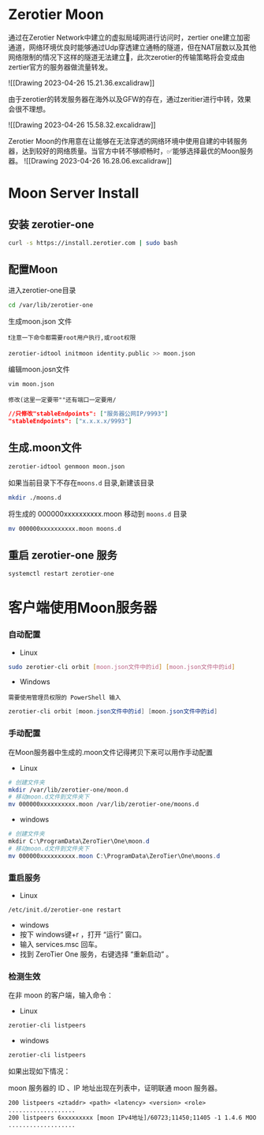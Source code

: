 
# Zerotier Moon
通过在Zerotier Network中建立的虚拟局域网进行访问时，zertier one建立加密通道，网络环境优良时能够通过Udp穿透建立通畅的隧道，但在NAT层数以及其他网络限制的情况下这样的隧道无法建立🚫，此次zerotier的传输策略将会变成由zertier官方的服务器做流量转发。

![[Drawing 2023-04-26 15.21.36.excalidraw]]

由于zerotier的转发服务器在海外以及GFW的存在，通过zeritier进行中转，效果会很不理想。

![[Drawing 2023-04-26 15.58.32.excalidraw]]

Zerotier Moon的作用意在让能够在无法穿透的网络环境中使用自建的中转服务器，达到较好的网络质量。当官方中转不够顺畅时，✅能够选择最优的Moon服务器。
![[Drawing 2023-04-26 16.28.06.excalidraw]]

# Moon Server Install

## 安装 zerotier-one
```bash
curl -s https://install.zerotier.com | sudo bash
```

## 配置Moon

进入zerotier-one目录
```bash
cd /var/lib/zerotier-one
```

生成moon.json 文件
```ad-tip
❗注意一下命令都需要root用户执行,或root权限
```

```Bash
zerotier-idtool initmoon identity.public >> moon.json
```

编辑moon.josn文件
```bash
vim moon.json
```

```ad-tip
修改(这里一定要带""还有端口一定要用/
```

```json
//只修改"stableEndpoints": ["服务器公网IP/9993"]
"stableEndpoints": ["x.x.x.x/9993"]
```

## 生成.moon文件
```bash
zerotier-idtool genmoon moon.json
```

如果当前目录下不存在`moons.d` 目录,新建该目录
```bash
mkdir ./moons.d
```

将生成的 000000xxxxxxxxxx.moon 移动到 `moons.d` 目录
```bash
mv 000000xxxxxxxxxx.moon moons.d
```

## 重启 zerotier-one 服务
```bash
systemctl restart zerotier-one
```

# 客户端使用Moon服务器

### 自动配置
- Linux
```bash
sudo zerotier-cli orbit [moon.json文件中的id] [moon.json文件中的id]
```
- Windows
```ad-tip
需要使用管理员权限的 PowerShell 输入
```

```PowerShell
zerotier-cli orbit [moon.json文件中的id] [moon.json文件中的id]
```

### 手动配置
在Moon服务器中生成的.moon文件记得拷贝下来可以用作手动配置
- Linux
```bash
# 创建文件夹
mkdir /var/lib/zerotier-one/moon.d
# 移动moon.d文件到文件夹下
mv 000000xxxxxxxxxx.moon /var/lib/zerotier-one/moons.d
```
- windows
```PowerShell
# 创建文件夹
mkdir C:\ProgramData\ZeroTier\One\moon.d
# 移动moon.d文件到文件夹下
mv 000000xxxxxxxxxx.moon C:\ProgramData\ZeroTier\One\moons.d
```

### 重启服务
- Linux
```bash
/etc/init.d/zerotier-one restart
```
- windows
-   按下 windows键+r ，打开 “运行” 窗口。
-   输入 services.msc 回车。
-   找到 ZeroTier One 服务，右键选择 “重新启动” 。

### 检测生效
在非 moon 的客户端，输入命令：
- Linux
```bash
zerotier-cli listpeers
```
- windows
```PowerShell
zerotier-cli listpeers
```

如果出现如下情况：

 moon 服务器的 ID 、IP 地址出现在列表中，证明联通 moon 服务器。
```txt
200 listpeers <ztaddr> <path> <latency> <version> <role> 
................... 
200 listpeers 6xxxxxxxxx [moon IPv4地址]/60723;11450;11405 -1 1.4.6 MOON 
...................
```